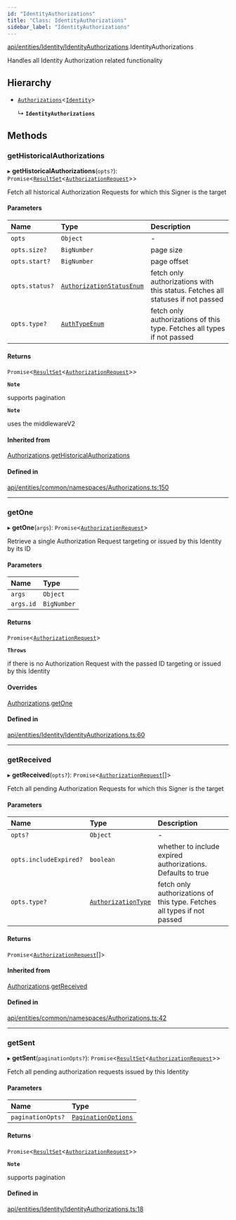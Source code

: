 ```yaml
---
id: "IdentityAuthorizations"
title: "Class: IdentityAuthorizations"
sidebar_label: "IdentityAuthorizations"
---
```


[api/entities/Identity/IdentityAuthorizations](../../../../../modules/API/Entities/Identity/IdentityAuthorizations/IdentityAuthorizations.md).IdentityAuthorizations

Handles all Identity Authorization related functionality

## Hierarchy

- [`Authorizations`](../../Common/Namespaces/Authorizations/Authorizations.md)\<[`Identity`](../Identity.md)\>

  ↳ **`IdentityAuthorizations`**

## Methods

### getHistoricalAuthorizations

▸ **getHistoricalAuthorizations**(`opts?`): `Promise`\<[`ResultSet`](../../../../../interfaces/API/Entities/Types/ResultSet/ResultSet.md)\<[`AuthorizationRequest`](../../AuthorizationRequest/AuthorizationRequest.md)\>\>

Fetch all historical Authorization Requests for which this Signer is the target

#### Parameters

| Name | Type | Description |
| :------ | :------ | :------ |
| `opts` | `Object` | - |
| `opts.size?` | `BigNumber` | page size |
| `opts.start?` | `BigNumber` | page offset |
| `opts.status?` | [`AuthorizationStatusEnum`](../../../../../enums/Types/AuthorizationStatusEnum/AuthorizationStatusEnum.md) | fetch only authorizations with this status. Fetches all statuses if not passed |
| `opts.type?` | [`AuthTypeEnum`](../../../../../enums/Types/AuthTypeEnum/AuthTypeEnum.md) | fetch only authorizations of this type. Fetches all types if not passed |

#### Returns

`Promise`\<[`ResultSet`](../../../../../interfaces/API/Entities/Types/ResultSet/ResultSet.md)\<[`AuthorizationRequest`](../../AuthorizationRequest/AuthorizationRequest.md)\>\>

**`Note`**

supports pagination

**`Note`**

uses the middlewareV2

#### Inherited from

[Authorizations](../../Common/Namespaces/Authorizations/Authorizations.md).[getHistoricalAuthorizations](../../Common/Namespaces/Authorizations/Authorizations.md#gethistoricalauthorizations)

#### Defined in

[api/entities/common/namespaces/Authorizations.ts:150](https://github.com/PolymeshAssociation/polymesh-sdk/blob/fbf6882d0/src/api/entities/common/namespaces/Authorizations.ts#L150)

___

### getOne

▸ **getOne**(`args`): `Promise`\<[`AuthorizationRequest`](../../AuthorizationRequest/AuthorizationRequest.md)\>

Retrieve a single Authorization Request targeting or issued by this Identity by its ID

#### Parameters

| Name | Type |
| :------ | :------ |
| `args` | `Object` |
| `args.id` | `BigNumber` |

#### Returns

`Promise`\<[`AuthorizationRequest`](../../AuthorizationRequest/AuthorizationRequest.md)\>

**`Throws`**

if there is no Authorization Request with the passed ID targeting or issued by this Identity

#### Overrides

[Authorizations](../../Common/Namespaces/Authorizations/Authorizations.md).[getOne](../../Common/Namespaces/Authorizations/Authorizations.md#getone)

#### Defined in

[api/entities/Identity/IdentityAuthorizations.ts:60](https://github.com/PolymeshAssociation/polymesh-sdk/blob/fbf6882d0/src/api/entities/Identity/IdentityAuthorizations.ts#L60)

___

### getReceived

▸ **getReceived**(`opts?`): `Promise`\<[`AuthorizationRequest`](../../AuthorizationRequest/AuthorizationRequest.md)[]\>

Fetch all pending Authorization Requests for which this Signer is the target

#### Parameters

| Name | Type | Description |
| :------ | :------ | :------ |
| `opts?` | `Object` | - |
| `opts.includeExpired?` | `boolean` | whether to include expired authorizations. Defaults to true |
| `opts.type?` | [`AuthorizationType`](../../../../../enums/API/Entities/Types/AuthorizationType/AuthorizationType.md) | fetch only authorizations of this type. Fetches all types if not passed |

#### Returns

`Promise`\<[`AuthorizationRequest`](../../AuthorizationRequest/AuthorizationRequest.md)[]\>

#### Inherited from

[Authorizations](../../Common/Namespaces/Authorizations/Authorizations.md).[getReceived](../../Common/Namespaces/Authorizations/Authorizations.md#getreceived)

#### Defined in

[api/entities/common/namespaces/Authorizations.ts:42](https://github.com/PolymeshAssociation/polymesh-sdk/blob/fbf6882d0/src/api/entities/common/namespaces/Authorizations.ts#L42)

___

### getSent

▸ **getSent**(`paginationOpts?`): `Promise`\<[`ResultSet`](../../../../../interfaces/API/Entities/Types/ResultSet/ResultSet.md)\<[`AuthorizationRequest`](../../AuthorizationRequest/AuthorizationRequest.md)\>\>

Fetch all pending authorization requests issued by this Identity

#### Parameters

| Name | Type |
| :------ | :------ |
| `paginationOpts?` | [`PaginationOptions`](../../../../../interfaces/API/Entities/Types/PaginationOptions/PaginationOptions.md) |

#### Returns

`Promise`\<[`ResultSet`](../../../../../interfaces/API/Entities/Types/ResultSet/ResultSet.md)\<[`AuthorizationRequest`](../../AuthorizationRequest/AuthorizationRequest.md)\>\>

**`Note`**

supports pagination

#### Defined in

[api/entities/Identity/IdentityAuthorizations.ts:18](https://github.com/PolymeshAssociation/polymesh-sdk/blob/fbf6882d0/src/api/entities/Identity/IdentityAuthorizations.ts#L18)
